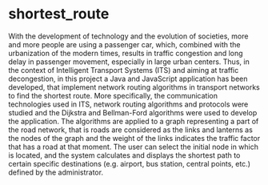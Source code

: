 # shortest_route
With the development of technology and the evolution of societies, more and more people are using a passenger car, which, combined with the urbanization of the modern times, results in traffic congestion and long delay in passenger movement, especially in large urban centers. Thus, in the context of Intelligent Transport Systems (ITS) and aiming at traffic decongestion, in this project a Java and JavaScript application has been developed, that implement network routing algorithms in transport networks to find the shortest route. More specifically, the communication technologies used in ITS, network routing algorithms and protocols were studied and the Dijkstra and Bellman-Ford algorithms were used to develop the application. The algorithms are applied to a graph representing a part of the road network, that is roads are considered as the links and lanterns as the nodes of the graph and the weight of the links indicates the traffic factor that has a road at that moment. The user can select the initial node in which is located, and the system calculates and displays the shortest path to certain specific destinations (e.g. airport, bus station, central points, etc.) defined by the administrator.

